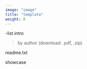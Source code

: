 ```yaml
---
image: "image"
title: "template"
weight: 0
---
```


-list.intro

> by author (download: .pdf, .zip)

<!--more-->

readme.txt

showcase
